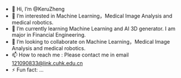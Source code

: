 - 👋 Hi, I’m @KeruZheng
- 👀 I’m interested in Machine Learning，Medical Image Analysis and medical robotics.
- 🌱 I’m currently learning Machine Learning and AI 3D generator. I am major in Financial Engineering.
- 💞️ I’m looking to collaborate on Machine Learning，Medical Image Analysis and medical robotics.
- 📫 How to reach me : Please contact me in email 121090833@link.cuhk.edu.cn
- ⚡ Fun fact: ...

<!---
KeruZheng/KeruZheng is a ✨ special ✨ repository because its `README.md` (this file) appears on your GitHub profile.
You can click the Preview link to take a look at your changes.
--->
